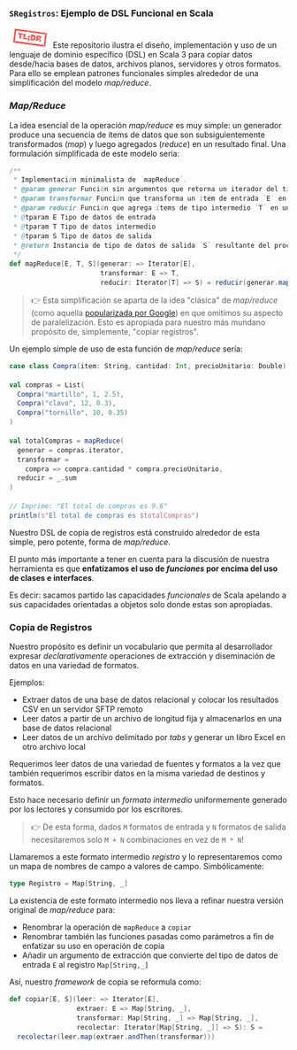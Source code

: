 ### `SRegistros`: Ejemplo de DSL Funcional en Scala

![tl-dr;](docs/img/tl-dr.png)
Este repositorio ilustra el diseño, implementación y uso de un lenguaje de dominio específico (DSL) en Scala 3
para copiar datos desde/hacia bases de datos, archivos planos, servidores y otros formatos.
Para ello se emplean patrones funcionales simples alrededor de una simplificación del modelo _map/reduce_.

### _Map/Reduce_

La idea esencial de la operación _map/reduce_ es muy simple: un generador produce una secuencia de ítems de datos que 
son subsiguientemente transformados (_map_) y luego agregados (_reduce_) en un resultado final. Una formulación 
simplificada de este modelo sería:

```scala
/**
 * Implementación minimalista de `mapReduce`.
 * @param generar Función sin argumentos que retorna un iterador del tipo de entrada `E`
 * @param transformar Función que transforma un ítem de entrada `E` en tipo intermedio `T`
 * @param reducir Función que agrega ítems de tipo intermedio `T` en un único ítem de salida `S`
 * @tparam E Tipo de datos de entrada
 * @tparam T Tipo de datos intermedio
 * @tparam S Tipo de datos de salida
 * @return Instancia de tipo de datos de salida `S` resultante del proceso
 */
def mapReduce[E, T, S](generar: => Iterator[E], 
                       transformar: E => T, 
                       reducir: Iterator[T] => S) = reducir(generar.map(transformar))
```

> 👉 Esta simplificación se aparta de la idea "clásica" de _map/reduce_ 
> (como aquella [popularizada por Google](https://es.wikipedia.org/wiki/MapReduce))
> en que omitimos su aspecto de paralelización.
> Esto es apropiada para nuestro más mundano propósito de, simplemente, "copiar registros".

Un ejemplo simple de uso de esta función de _map/reduce_ sería: 

```scala
case class Compra(item: String, cantidad: Int, precioUnitario: Double)

val compras = List(
  Compra("martillo", 1, 2.5),
  Compra("clavo", 12, 0.3),
  Compra("tornillo", 10, 0.35)
)

val totalCompras = mapReduce(
  generar = compras.iterator,
  transformar = 
    compra => compra.cantidad * compra.precioUnitario,
  reducir = _.sum
)

// Imprime: "El total de compras es 9.6"
println(s"El total de compras es $totalCompras")
```

Nuestro DSL de copia de registros está construido alrededor de esta simple, pero potente, forma de _map/reduce_.

El punto más importante a tener en cuenta para la discusión de nuestra herramienta es que 
**enfatizamos el uso de _funciones_ por encima del uso de clases e interfaces**.

Es decir: sacamos partido las capacidades _funcionales_ de Scala apelando a sus capacidades orientadas a objetos 
solo donde estas son apropiadas. 

### Copia de Registros

Nuestro propósito es definir un vocabulario que permita al desarrollador expresar _declarativamente_ operaciones de 
extracción y diseminación de datos en una variedad de formatos.

Ejemplos:

- Extraer datos de una base de datos relacional y colocar los resultados CSV en un servidor SFTP remoto
- Leer datos a partir de un archivo de longitud fija y almacenarlos en una base de datos relacional
- Leer datos de un archivo delimitado por _tabs_ y generar un libro Excel en otro archivo local

Requerimos leer datos de una variedad de fuentes y formatos a la vez que también requerimos escribir datos en la misma 
variedad de destinos y formatos. 

Esto hace necesario definir un _formato intermedio_ uniformemente generado por los lectores y consumido por los 
escritores. 

> 👉 De esta forma, dados `M` formatos de entrada y `N` formatos de salida necesitaremos solo `M + N` combinaciones 
> en vez de `M * N`!

Llamaremos a este formato intermedio _registro_ y lo representaremos como un mapa de nombres de campo a valores de 
campo. Simbólicamente:

```scala
type Registro = Map[String, _]
```

La existencia de este formato intermedio nos lleva a refinar nuestra versión original de _map/reduce_ para:

- Renombrar la operación de `mapReduce` a `copiar`
- Renombrar también las funciones pasadas como parámetros a fin de enfatizar su uso en operación de copia
- Añadir un argumento de extracción que convierte del tipo de datos de entrada `E` al registro `Map[String,_]`

Así, nuestro _framework_ de copia se reformula como:

```scala
def copiar[E, S](leer: => Iterator[E],
                 extraer: E => Map[String, _],
                 transformar: Map[String, _] => Map[String, _],
                 recolectar: Iterator[Map[String, _]] => S): S =
  recolectar(leer.map(extraer.andThen(transformar)))
```
